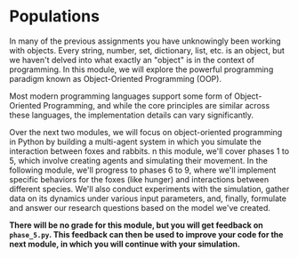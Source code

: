 # Populations

In many of the previous assignments you have unknowingly been working with objects. Every string, number, set, dictionary, list, etc. is an object, but we haven't delved into what exactly an "object" is in the context of programming. In this module, we will explore the powerful programming paradigm known as Object-Oriented Programming (OOP).

Most modern programming languages support some form of Object-Oriented Programming, and while the core principles are similar across these languages, the implementation details can vary significantly.

Over the next two modules, we will focus on object-oriented programming in Python by building a multi-agent system in which you simulate the interaction between foxes and rabbits. n this module, we'll cover phases 1 to 5, which involve creating agents and simulating their movement. In the following module, we'll progress to phases 6 to 9, where we'll implement specific behaviors for the foxes (like hunger) and interactions between different species. We'll also conduct experiments with the simulation, gather data on its dynamics under various input parameters, and, finally, formulate and answer our research questions based on the model we've created.

**There will be no grade for this module, but you will get feedback on `phase_5.py`. This feedback can then be used to improve your code for the next module, in which you will continue with your simulation.**
